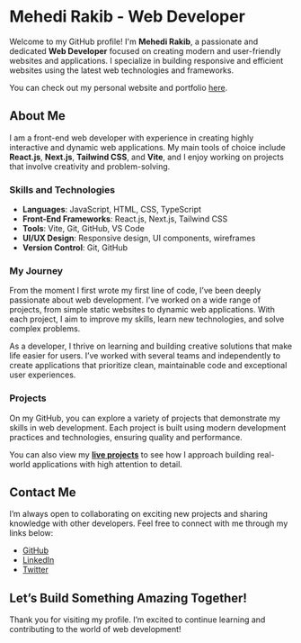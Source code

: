 # Mehedi Rakib - Web Developer

Welcome to my GitHub profile! I'm **Mehedi Rakib**, a passionate and dedicated **Web Developer** focused on creating modern and user-friendly websites and applications. I specialize in building responsive and efficient websites using the latest web technologies and frameworks.

You can check out my personal website and portfolio [here](https://mehedi-rakib.vercel.app/).

## About Me

I am a front-end web developer with experience in creating highly interactive and dynamic web applications. My main tools of choice include **React.js**, **Next.js**, **Tailwind CSS**, and **Vite**, and I enjoy working on projects that involve creativity and problem-solving.

### Skills and Technologies

- **Languages**: JavaScript, HTML, CSS, TypeScript
- **Front-End Frameworks**: React.js, Next.js, Tailwind CSS
- **Tools**: Vite, Git, GitHub, VS Code
- **UI/UX Design**: Responsive design, UI components, wireframes
- **Version Control**: Git, GitHub

### My Journey

From the moment I first wrote my first line of code, I’ve been deeply passionate about web development. I’ve worked on a wide range of projects, from simple static websites to dynamic web applications. With each project, I aim to improve my skills, learn new technologies, and solve complex problems.

As a developer, I thrive on learning and building creative solutions that make life easier for users. I’ve worked with several teams and independently to create applications that prioritize clean, maintainable code and exceptional user experiences.

### Projects

On my GitHub, you can explore a variety of projects that demonstrate my skills in web development. Each project is built using modern development practices and technologies, ensuring quality and performance.

You can also view my **[live projects](https://mehedi-rakib.vercel.app/)** to see how I approach building real-world applications with high attention to detail.

## Contact Me

I’m always open to collaborating on exciting new projects and sharing knowledge with other developers. Feel free to connect with me through my links below:

- [GitHub](https://github.com/mehedi-rakib)
- [LinkedIn](https://www.linkedin.com/in/mehedi-rakib)
- [Twitter](https://twitter.com/mehedirakib)

## Let’s Build Something Amazing Together!

Thank you for visiting my profile. I’m excited to continue learning and contributing to the world of web development!
